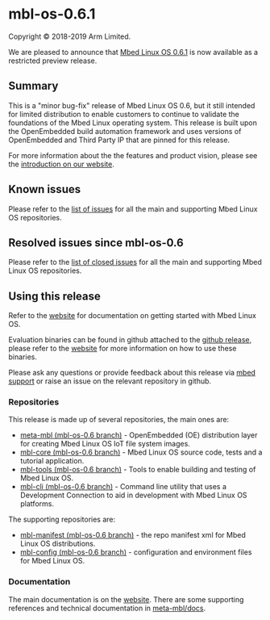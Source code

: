 # mbl-os-0.6.1

Copyright © 2018-2019 Arm Limited.

We are pleased to announce that [Mbed Linux OS 0.6.1][mbl-linux-release] is now available as a restricted preview release.

## Summary

This is a "minor bug-fix" release of Mbed Linux OS 0.6, but it still intended for limited distribution to enable customers to continue to validate the foundations of the Mbed Linux operating system. This release is built upon the OpenEmbedded build automation framework and uses versions of OpenEmbedded and Third Party IP that are pinned for this release.

For more information about the the features and product vision, please see the [introduction on our website][mbl-introduction].

## Known issues

Please refer to the [list of issues][mbl-issues] for all the main and supporting Mbed Linux OS repositories.

## Resolved issues since mbl-os-0.6

Please refer to the [list of closed issues][mbl-issues-0.6.1] for all the main and supporting Mbed Linux OS repositories.

## Using this release

Refer to the [website][mbl-start-guide] for documentation on getting started with Mbed Linux OS.

Evaluation binaries can be found in github attached to the [github release][mbl-linux-release], please refer to the [website][mbl-start-guide] for more information on how to use these binaries.

Please ask any questions or provide feedback about this release via [mbed support][mbed-email] or raise an issue on the relevant repository in github.

### Repositories

This release is made up of several repositories, the main ones are:

* [meta-mbl (mbl-os-0.6 branch)][meta-mbl] - OpenEmbedded (OE) distribution layer for creating Mbed Linux OS IoT file system images.
* [mbl-core (mbl-os-0.6 branch)][mbl-core] - Mbed Linux OS source code, tests and a tutorial application.
* [mbl-tools (mbl-os-0.6 branch)][mbl-tools] - Tools to enable building and testing of Mbed Linux OS.
* [mbl-cli (mbl-os-0.6 branch)][mbl-cli] - Command line utility that uses a Development Connection to aid in development with Mbed Linux OS platforms.

The supporting repositories are:

* [mbl-manifest (mbl-os-0.6 branch)][mbl-manifest] - the repo manifest xml for Mbed Linux OS distributions.
* [mbl-config (mbl-os-0.6 branch)][mbl-config] - configuration and environment files for Mbed Linux OS.

### Documentation

The main documentation is on the [website][mbl-introduction]. There are some supporting references and technical documentation in [meta-mbl/docs][mbl-extra-docs].


[mbl-linux-release]: https://github.com/ARMmbed/mbl-manifest/releases/tag/mbl-os-0.6.1
[mbl-extra-docs]: https://github.com/ARMmbed/meta-mbl/tree/mbl-os-0.6/docs
[mbl-start-guide]: https://os.mbed.com/docs/mbed-linux-os/v0.6/welcome/index.html#getting-started
[mbl-introduction]: https://os.mbed.com/docs/mbed-linux-os/v0.6/welcome/index.html
[mbed-email]: mailto:support@mbed.com
[mbl-issues]: https://github.com/issues?q=is%3Aissue+archived%3Afalse+repo%3AARMmbed%2Fmbl-tools+repo%3AARMmbed%2Fmeta-mbl+repo%3AARMmbed%2Fmbl-manifest+repo%3AARMmbed%2Fmbl-core+repo%3AARMmbed%2Fmbl-cli+repo%3AARMmbed%2Fmbl-config+is%3Aopen
[mbl-issues-0.6.1]: https://github.com/issues?utf8=%E2%9C%93&q=is%3Aissue+archived%3Afalse+repo%3AARMmbed%2Fmbl-tools+repo%3AARMmbed%2Fmeta-mbl+repo%3AARMmbed%2Fmbl-manifest+repo%3AARMmbed%2Fmbl-core+repo%3AARMmbed%2Fmbl-cli+repo%3AARMmbed%2Fmbl-config+milestone%3Ambl-os-0.6.1

[meta-mbl]: https://github.com/ARMmbed/meta-mbl/tree/mbl-os-0.6
[mbl-core]: https://github.com/ARMmbed/mbl-core/tree/mbl-os-0.6
[mbl-tools]: https://github.com/ARMmbed/mbl-tools/tree/mbl-os-0.6
[mbl-manifest]: https://github.com/ARMmbed/mbl-manifest/tree/mbl-os-0.6
[mbl-config]: https://github.com/ARMmbed/mbl-config/tree/mbl-os-0.6
[mbl-cli]: https://github.com/ARMmbed/mbl-cli/tree/mbl-os-0.6
